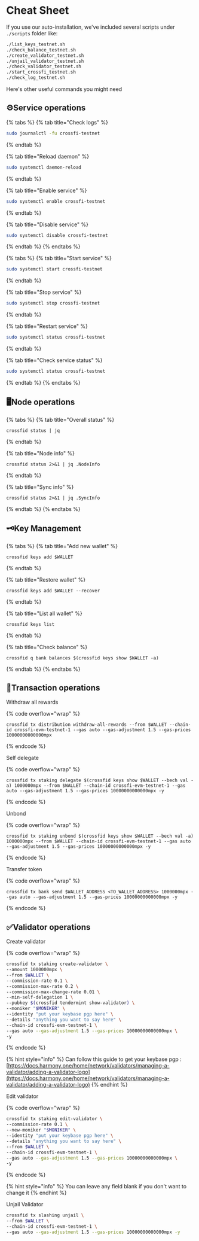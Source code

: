 # Cheat Sheet

If you use our auto-installation, we've included several scripts under `./scripts` folder like:

```sh
./list_keys_testnet.sh
./check_balance_testnet.sh
./create_validator_testnet.sh
./unjail_validator_testnet.sh
./check_validator_testnet.sh
./start_crossfi_testnet.sh
./check_log_testnet.sh
```

Here's other useful commands you might need

## ⚙️Service operations <a href="#service-operations" id="service-operations"></a>

{% tabs %}
{% tab title="Check logs" %}
```sh
sudo journalctl -fu crossfi-testnet
```
{% endtab %}

{% tab title="Reload daemon" %}
```bash
sudo systemctl daemon-reload
```
{% endtab %}

{% tab title="Enable service" %}
```sh
sudo systemctl enable crossfi-testnet
```
{% endtab %}

{% tab title="Disable service" %}
```sh
sudo systemctl disable crossfi-testnet
```
{% endtab %}
{% endtabs %}

{% tabs %}
{% tab title="Start service" %}
```sh
sudo systemctl start crossfi-testnet
```
{% endtab %}

{% tab title="Stop service" %}
```sh
sudo systemctl stop crossfi-testnet
```
{% endtab %}

{% tab title="Restart service" %}
```sh
sudo systemctl status crossfi-testnet
```
{% endtab %}

{% tab title="Check service status" %}
```sh
sudo systemctl status crossfi-testnet
```
{% endtab %}
{% endtabs %}

## 🖥️Node operations

{% tabs %}
{% tab title="Overall status" %}
```
crossfid status | jq
```
{% endtab %}

{% tab title="Node info" %}
```
crossfid status 2>&1 | jq .NodeInfo
```
{% endtab %}

{% tab title="Sync info" %}
```
crossfid status 2>&1 | jq .SyncInfo
```
{% endtab %}
{% endtabs %}

## 🗝️Key Management

{% tabs %}
{% tab title="Add new wallet" %}
```
crossfid keys add $WALLET
```
{% endtab %}

{% tab title="Restore wallet" %}
```
crossfid keys add $WALLET --recover
```
{% endtab %}

{% tab title="List all wallet" %}
```
crossfid keys list
```
{% endtab %}

{% tab title="Check balance" %}
```
crossfid q bank balances $(crossfid keys show $WALLET -a)
```
{% endtab %}
{% endtabs %}

## 💱Transaction operations

Withdraw all rewards

{% code overflow="wrap" %}
```
crossfid tx distribution withdraw-all-rewards --from $WALLET --chain-id crossfi-evm-testnet-1 --gas auto --gas-adjustment 1.5 --gas-prices 10000000000000mpx
```
{% endcode %}

Self delegate

{% code overflow="wrap" %}
```
crossfid tx staking delegate $(crossfid keys show $WALLET --bech val -a) 1000000mpx --from $WALLET --chain-id crossfi-evm-testnet-1 --gas auto --gas-adjustment 1.5 --gas-prices 10000000000000mpx -y
```
{% endcode %}

Unbond

{% code overflow="wrap" %}
```
crossfid tx staking unbond $(crossfid keys show $WALLET --bech val -a) 1000000mpx --from $WALLET --chain-id crossfi-evm-testnet-1 --gas auto --gas-adjustment 1.5 --gas-prices 10000000000000mpx -y
```
{% endcode %}

Transfer token

{% code overflow="wrap" %}
```
crossfid tx bank send $WALLET_ADDRESS <TO_WALLET_ADDRESS> 1000000mpx --gas auto --gas-adjustment 1.5 --gas-prices 10000000000000mpx -y
```
{% endcode %}

## ✅Validator operations

Create validator

{% code overflow="wrap" %}
```sh
crossfid tx staking create-validator \
--amount 1000000mpx \
--from $WALLET \
--commission-rate 0.1 \
--commission-max-rate 0.2 \
--commission-max-change-rate 0.01 \
--min-self-delegation 1 \
--pubkey $(crossfid tendermint show-validator) \
--moniker "$MONIKER" \
--identity "put your keybase pgp here" \
--details "anything you want to say here" \
--chain-id crossfi-evm-testnet-1 \
--gas auto --gas-adjustment 1.5 --gas-prices 10000000000000mpx \
-y
```
{% endcode %}

{% hint style="info" %}
Can follow this guide to get your keybase pgp : [https://docs.harmony.one/home/network/validators/managing-a-validator/adding-a-validator-logo](https://docs.harmony.one/home/network/validators/managing-a-validator/adding-a-validator-logo)
{% endhint %}

Edit validator

{% code overflow="wrap" %}
```sh
crossfid tx staking edit-validator \
--commission-rate 0.1 \
--new-moniker "$MONIKER" \
--identity "put your keybase pgp here" \
--details "anything you want to say here" \
--from $WALLET \
--chain-id crossfi-evm-testnet-1 \
--gas auto --gas-adjustment 1.5 --gas-prices 10000000000000mpx \
-y
```
{% endcode %}

{% hint style="info" %}
You can leave any field blank if you don't want to change it
{% endhint %}

Unjail Validator

```bash
crossfid tx slashing unjail \
--from $WALLET \
--chain-id crossfi-evm-testnet-1 \
--gas auto --gas-adjustment 1.5 --gas-prices 10000000000000mpx -y 
```
